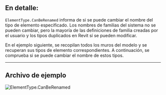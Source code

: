 ## En detalle:
`ElementType.CanBeRenamed` informa de si se puede cambiar el nombre del tipo de elemento especificado. Los nombres de familias del sistema no se pueden cambiar, pero la mayoría de las definiciones de familia creadas por el usuario y los tipos duplicados en Revit sí se pueden modificar.

En el ejemplo siguiente, se recopilan todos los muros del modelo y se recuperan sus tipos de elemento correspondientes. A continuación, se comprueba si se puede cambiar el nombre de estos tipos.
___
## Archivo de ejemplo

![ElementType.CanBeRenamed](./Revit.Elements.ElementType.CanBeRenamed_img.jpg)
